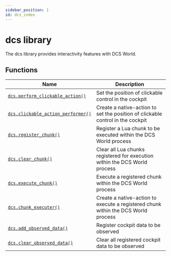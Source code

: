```yaml
---
sidebar_position: 1
id: dcs_index
---
```


# dcs library
The dcs library provides interactivity features with DCS World.

## Functions
|Name|Description|
|-|-|
|[```dcs.perform_clickable_action()```](/libs/dcs/dcs_perform_clickable_action)|Set the position of clickable control in the cockpit|
|[```dcs.clickable_action_performer()```](/libs/dcs/dcs_clickable_action_performer)|Create a native-action to set the position of clickable control in the cockpit|
|[```dcs.register_chunk()```](/libs/dcs/dcs_register_chunk)|Register a Lua chunk to be executed within the DCS World process|
|[```dcs.clear_chunk()```](/libs/dcs/dcs_clear_chunk)|Clear all Lua chunks registered for execution within the DCS World process|
|[```dcs.execute_chunk()```](/libs/dcs/dcs_execute_chunk)|Execute a registered chunk within the DCS World process|
|[```dcs.chunk_executer()```](/libs/dcs/dcs_chunk_executer)|Create a native-action to execute a registered chunk within the DCS World process|
|[```dcs.add_observed_data()```](/libs/dcs/dcs_add_observed_data)|Register cockpit data to be observed|
|[```dcs.clear_observed_data()```](/libs/dcs/dcs_clear_observed_data)|Clear all registered cockpit data to be observed|

